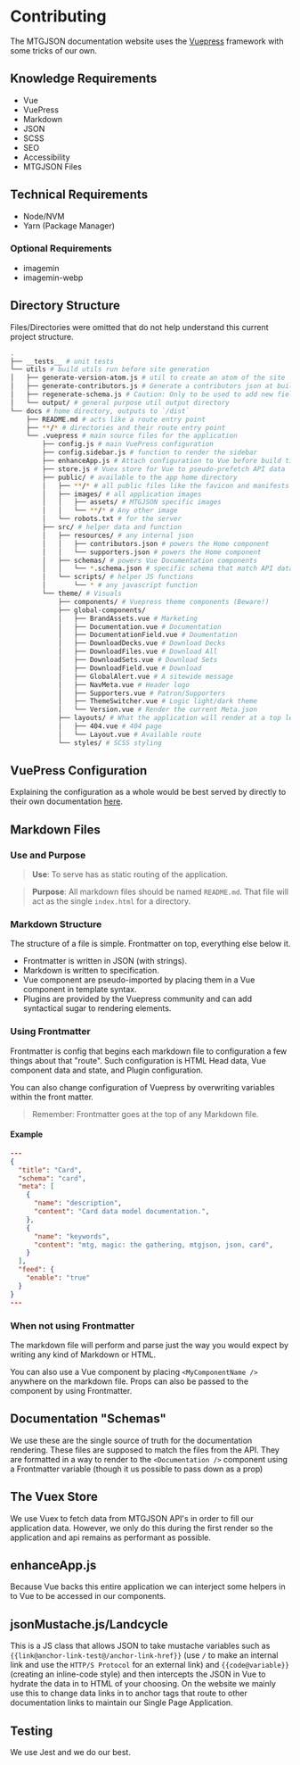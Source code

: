 # Contributing
The MTGJSON documentation website uses the [Vuepress](https://v1.vuepress.vuejs.org/) framework with some tricks of our own.

## Knowledge Requirements
- Vue
- VuePress
- Markdown
- JSON
- SCSS
- SEO
- Accessibility
- MTGJSON Files

## Technical Requirements
- Node/NVM
- Yarn (Package Manager)

### Optional Requirements
- imagemin
- imagemin-webp

## Directory Structure
Files/Directories were omitted that do not help understand this current project structure.

```sh
.
├── __tests__ # unit tests
└── utils # build utils run before site generation
│   ├── generate-version-atom.js # util to create an atom of the site
│   ├── generate-contributors.js # Generate a contributors json at build time to not get rate limited
│   ├── regenerate-schema.js # Caution: Only to be used to add new fields via configuration
│   └── output/ # general purpose util output directory
└── docs # home directory, outputs to `/dist`
    ├── README.md # acts like a route entry point
    ├── **/* # directories and their route entry point
    └── .vuepress # main source files for the application
        ├── config.js # main VuePress configuration
        ├── config.sidebar.js # function to render the sidebar
        ├── enhanceApp.js # Attach configuration to Vue before build time
        ├── store.js # Vuex store for Vue to pseudo-prefetch API data
        ├── public/ # available to the app home directory
        │   ├── **/* # all public files like the favicon and manifests
        │   ├── images/ # all application images
        │   │   ├── assets/ # MTGJSON specific images
        │   │   └── **/* # Any other image
        │   └── robots.txt # for the server
        ├── src/ # helper data and function
        │   ├── resources/ # any internal json
        │   │   ├── contributors.json # powers the Home component
        │   │   └── supporters.json # powers the Home component
        │   ├── schemas/ # powers Vue Documentation components
        │   │   └── *.schema.json # specific schema that match API data
        │   └── scripts/ # helper JS functions
        │       └── * # any javascript function
        └── theme/ # Visuals
            ├── components/ # Vuepress theme components (Beware!)
            ├── global-components/
            │   ├── BrandAssets.vue # Marketing
            │   ├── Documentation.vue # Documentation
            │   ├── DocumentationField.vue # Doumentation
            │   ├── DownloadDecks.vue # Download Decks
            │   ├── DownloadFiles.vue # Download All
            │   ├── DownloadSets.vue # Download Sets
            │   ├── DownloadField.vue # Download
            │   ├── GlobalAlert.vue # A sitewide message
            │   ├── NavMeta.vue # Header logo
            │   ├── Supporters.vue # Patron/Supporters
            │   ├── ThemeSwitcher.vue # Logic light/dark theme
            │   └── Version.vue # Render the current Meta.json
            ├── layouts/ # What the application will render at a top level
            │   ├── 404.vue # 404 page
            │   └── Layout.vue # Available route
            └── styles/ # SCSS styling
```

## VuePress Configuration

Explaining the configuration as a whole would be best served by directly to their own documentation [here](https://v1.vuepress.vuejs.org/config/).

## Markdown Files

### Use and Purpose
> **Use**: To serve has as static routing of the application.

> **Purpose**: All markdown files should be named `README.md`. That file will act as the single `index.html` for a directory.

### Markdown Structure
The structure of a file is simple. Frontmatter on top, everything else below it.
  - Frontmatter is written in JSON (with strings).
  - Markdown is written to specification.
  - Vue component are pseudo-imported by placing them in a Vue component in template syntax.
  - Plugins are provided by the Vuepress community and can add syntactical sugar to rendering elements.

### Using Frontmatter
Frontmatter is config that begins each markdown file to configuration a few things about that "route". Such configuration is HTML Head data, Vue component data and state, and Plugin configuration.

You can also change configuration of Vuepress by overwriting variables within the front matter.

> Remember: Frontmatter goes at the top of any Markdown file.

#### Example
```json
---
{
  "title": "Card",
  "schema": "card",
  "meta": [
    {
      "name": "description",
      "content": "Card data model documentation.",
    },
    {
      "name": "keywords",
      "content": "mtg, magic: the gathering, mtgjson, json, card",
    }
  ],
  "feed": {
    "enable": "true"
  }
}
---
```

### When not using Frontmatter
The markdown file will perform and parse just the way you would expect by writing any kind of Markdown or HTML.

You can also use a Vue component by placing `<MyComponentName />` anywhere on the markdown file. Props can also be passed to the component by using Frontmatter.

## Documentation "Schemas"
We use these are the single source of truth for the documentation rendering. These files are supposed to match the files from the API. They are formatted in a way to render to the `<Documentation />` component using a Frontmatter variable (though it us possible to pass down as a prop)

## The Vuex Store
We use Vuex to fetch data from MTGJSON API's in order to fill our application data. However, we only do this during the first render so the application and api remains as performant as possible.

## enhanceApp.js
Because Vue backs this entire application we can interject some helpers in to Vue to be accessed in our components.

## jsonMustache.js/Landcycle
This is a JS class that allows JSON to take mustache variables such as `{{link@anchor-link-test@/anchor-link-href}}` (use `/` to make an internal link and use the `HTTP/S Protocol` for an external link) and `{{code@variable}}` (creating an inline-code style) and then intercepts the JSON in Vue to hydrate the data in to HTML of your choosing. On the website we mainly use this to change data links in to anchor tags that route to other documentation links to maintain our Single Page Application.

## Testing
We use Jest and we do our best.
